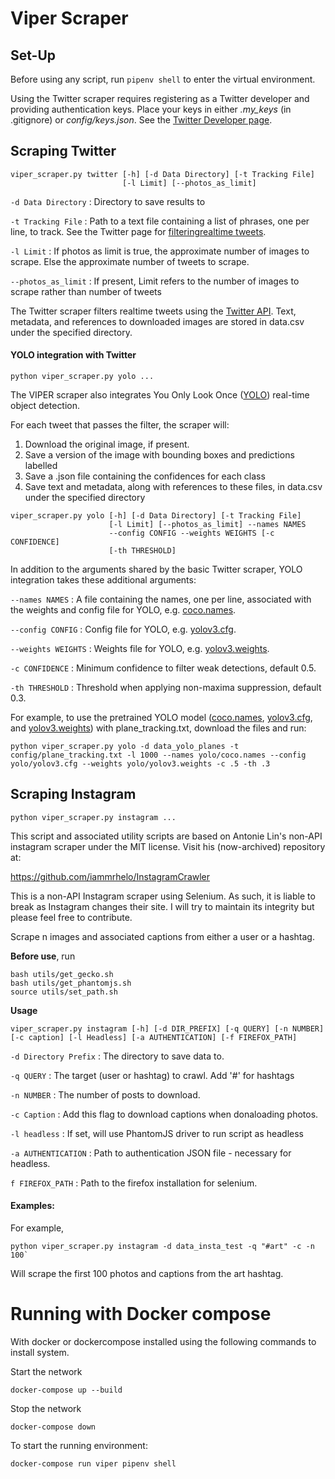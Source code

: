 # Viper Scraper

## Set-Up

Before using any script, run `pipenv shell` to enter the virtual environment.

Using the Twitter scraper requires registering as a Twitter developer and providing authentication keys. Place your keys in either *.my_keys* (in .gitignore) or *config/keys.json*. See the [Twitter Developer page](https://developer.twitter.com/).

## Scraping Twitter

```
viper_scraper.py twitter [-h] [-d Data Directory] [-t Tracking File] 
                         [-l Limit] [--photos_as_limit]
```

`-d Data Directory` : Directory to save results to

`-t Tracking File` : Path to a text file containing a list of phrases, one
                    per line, to track. See the Twitter page for [filteringrealtime tweets](https://developer.twitter.com/en/docstweets/filter-realtime/guidesbasic-stream-parameters.html).


`-l Limit` : If photos as limit is true, the approximate number of
                        images to scrape. Else the approximate number of tweets
                        to scrape.

`--photos_as_limit` : If present, Limit refers to the number of images to scrape                        rather than number of tweets

The Twitter scraper filters realtime tweets using the [Twitter API](https://developer.twitter.com/en/docs.html). Text, metadata, and references to downloaded images are stored in data.csv under the specified directory.

#### YOLO integration with Twitter

```
python viper_scraper.py yolo ...
```

The VIPER scraper also integrates You Only Look Once ([YOLO](https://pjreddie.com/darknet/yolo/)) real-time object detection.

For each tweet that passes the filter, the scraper will:

1. Download the original image, if present.
2. Save a version of the image with bounding boxes and predictions labelled
3. Save a .json file containing the confidences for each class
4. Save text and metadata, along with references to these files, in data.csv under the specified directory

```
viper_scraper.py yolo [-h] [-d Data Directory] [-t Tracking File]
                      [-l Limit] [--photos_as_limit] --names NAMES
                      --config CONFIG --weights WEIGHTS [-c CONFIDENCE]
                      [-th THRESHOLD]
```

In addition to the arguments shared by the basic Twitter scraper, YOLO integration takes these additional arguments:

`--names NAMES` : A file containing the names, one per line, associated with the weights and config file for YOLO, e.g. [coco.names](https://github.com/pjreddie/darknet/blob/master/data/coco.names).

`--config CONFIG` : Config file for YOLO, e.g. [yolov3.cfg](https://github.com/pjreddie/darknet/blob/master/cfg/yolov3.cfg).

`--weights WEIGHTS` : Weights file for YOLO, e.g. [yolov3.weights](https://pjreddie.com/media/files/yolov3.weights).

`-c CONFIDENCE` : Minimum confidence to filter weak detections, default 0.5.

`-th THRESHOLD` : Threshold when applying non-maxima suppression, default 0.3.

For example, to use the pretrained YOLO model ([coco.names](https://github.com/pjreddie/darknet/blob/master/data/coco.names), [yolov3.cfg](https://github.com/pjreddie/darknet/blob/master/cfg/yolov3.cfg), and [yolov3.weights](https://pjreddie.com/media/files/yolov3.weights)) with plane_tracking.txt, download the files and run:

```
python viper_scraper.py yolo -d data_yolo_planes -t config/plane_tracking.txt -l 1000 --names yolo/coco.names --config yolo/yolov3.cfg --weights yolo/yolov3.weights -c .5 -th .3
```

## Scraping Instagram

```
python viper_scraper.py instagram ...
```

This script and associated utility scripts are based on Antonie Lin's non-API instagram scraper under the MIT license. Visit his (now-archived) repository at:

https://github.com/iammrhelo/InstagramCrawler

This is a non-API Instagram scraper using Selenium. As such, it is liable to break as Instagram changes their site. I will try to maintain its integrity but please feel free to contribute.

Scrape n images and associated captions from either a user or a hashtag.

**Before use**, run 

```
bash utils/get_gecko.sh
bash utils/get_phantomjs.sh
source utils/set_path.sh
```

**Usage**

```
viper_scraper.py instagram [-h] [-d DIR_PREFIX] [-q QUERY] [-n NUMBER] [-c caption] [-l Headless] [-a AUTHENTICATION] [-f FIREFOX_PATH]
```

`-d Directory Prefix` : The directory to save data to.

`-q QUERY` : The target (user or hashtag) to crawl. Add '#' for hashtags

`-n NUMBER` : The number of posts to download.

`-c Caption` : Add this flag to download captions when donaloading photos.

`-l headless` : If set, will use PhantomJS driver to run script as headless

`-a AUTHENTICATION` : Path to authentication JSON file - necessary for headless.

`f FIREFOX_PATH` : Path to the firefox installation for selenium.

#### Examples:

For example,

```
python viper_scraper.py instagram -d data_insta_test -q "#art" -c -n 100`
```

Will scrape the first 100 photos and captions from the art hashtag.


# Running with Docker compose


With docker or dockercompose installed using the following commands to install system.

Start the network
```
docker-compose up --build
```

Stop the network
```
docker-compose down
```

To start the running environment:

```
docker-compose run viper pipenv shell
```

